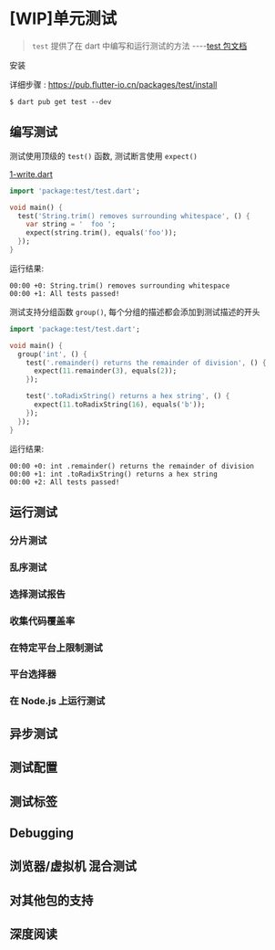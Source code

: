 # [WIP]单元测试

> `test` 提供了在 dart 中编写和运行测试的方法
> ----[test 包文档](https://pub.flutter-io.cn/documentation/test/latest/)

安装

详细步骤 : https://pub.flutter-io.cn/packages/test/install

```
$ dart pub get test --dev
```

## 编写测试

测试使用顶级的 `test()` 函数, 测试断言使用 `expect()`

[1-write.dart](src/1-write.dart)
```dart
import 'package:test/test.dart';

void main() {
  test('String.trim() removes surrounding whitespace', () {
    var string = '  foo ';
    expect(string.trim(), equals('foo'));
  });
}
```

运行结果: 

```
00:00 +0: String.trim() removes surrounding whitespace
00:00 +1: All tests passed!
```


测试支持分组函数 `group()`, 每个分组的描述都会添加到测试描述的开头

```dart
import 'package:test/test.dart';

void main() {
  group('int', () {
    test('.remainder() returns the remainder of division', () {
      expect(11.remainder(3), equals(2));
    });

    test('.toRadixString() returns a hex string', () {
      expect(11.toRadixString(16), equals('b'));
    });
  });
}
```

运行结果: 
```
00:00 +0: int .remainder() returns the remainder of division
00:00 +1: int .toRadixString() returns a hex string
00:00 +2: All tests passed!
```


## 运行测试

### 分片测试

### 乱序测试

### 选择测试报告

### 收集代码覆盖率

### 在特定平台上限制测试

### 平台选择器

### 在 Node.js 上运行测试

## 异步测试

## 测试配置

## 测试标签

## Debugging

## 浏览器/虚拟机 混合测试

## 对其他包的支持

## 深度阅读
